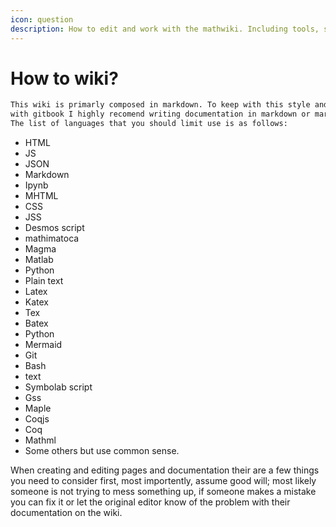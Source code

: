 ```yaml
---
icon: question
description: How to edit and work with the mathwiki. Including tools, suggestions, and a whole lot more.
---
```

# How to wiki?

```markdown
This wiki is primarly composed in markdown. To keep with this style and to stay compatiable
with gitbook I highly recomend writing documentation in markdown or markdown adjacent languages.
The list of languages that you should limit use is as follows:

```

* HTML
* JS
* JSON
* Markdown
* Ipynb
* MHTML
* CSS
* JSS
* Desmos script
* mathimatoca
* Magma
* Matlab
* Python
* Plain text
* Latex
* Katex
* Tex
* Batex
* Python
* Mermaid
* Git
* Bash
* text
* Symbolab script
* Gss
* Maple
* Coqjs
* Coq
* Mathml
* Some others but use common sense.

When creating and editing pages and documentation their are a few things you need to consider first, most importently, assume good will; most likely someone is not trying to mess something up, if someone makes a mistake you can fix it or let the original editor know of the problem with their documentation on the wiki.
